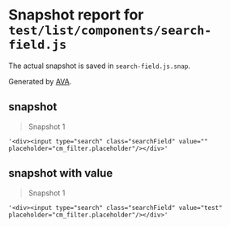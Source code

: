 # Snapshot report for `test/list/components/search-field.js`

The actual snapshot is saved in `search-field.js.snap`.

Generated by [AVA](https://ava.li).

## snapshot

> Snapshot 1

    '<div><input type="search" class="searchField" value="" placeholder="cm_filter.placeholder"/></div>'

## snapshot with value

> Snapshot 1

    '<div><input type="search" class="searchField" value="test" placeholder="cm_filter.placeholder"/></div>'
